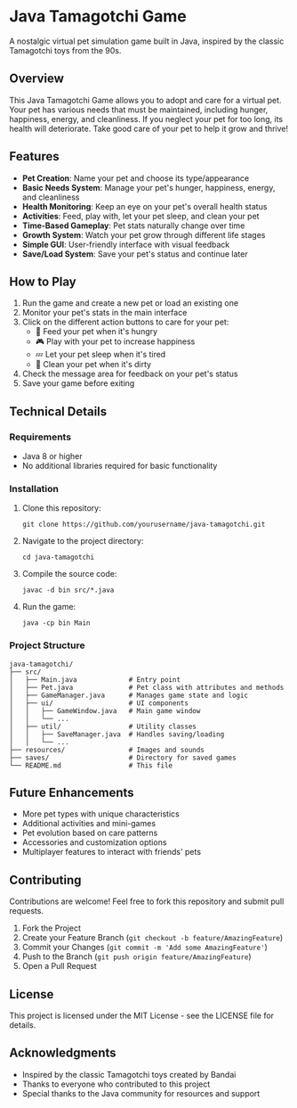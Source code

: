 # Java Tamagotchi Game

A nostalgic virtual pet simulation game built in Java, inspired by the classic Tamagotchi toys from the 90s.

## Overview

This Java Tamagotchi Game allows you to adopt and care for a virtual pet. Your pet has various needs that must be maintained, including hunger, happiness, energy, and cleanliness. If you neglect your pet for too long, its health will deteriorate. Take good care of your pet to help it grow and thrive!

## Features

- **Pet Creation**: Name your pet and choose its type/appearance
- **Basic Needs System**: Manage your pet's hunger, happiness, energy, and cleanliness
- **Health Monitoring**: Keep an eye on your pet's overall health status
- **Activities**: Feed, play with, let your pet sleep, and clean your pet
- **Time-Based Gameplay**: Pet stats naturally change over time
- **Growth System**: Watch your pet grow through different life stages
- **Simple GUI**: User-friendly interface with visual feedback
- **Save/Load System**: Save your pet's status and continue later

## How to Play

1. Run the game and create a new pet or load an existing one
2. Monitor your pet's stats in the main interface
3. Click on the different action buttons to care for your pet:
   - 🍔 Feed your pet when it's hungry
   - 🎮 Play with your pet to increase happiness
   - 💤 Let your pet sleep when it's tired
   - 🚿 Clean your pet when it's dirty
4. Check the message area for feedback on your pet's status
5. Save your game before exiting

## Technical Details

### Requirements

- Java 8 or higher
- No additional libraries required for basic functionality

### Installation

1. Clone this repository:
   ```
   git clone https://github.com/yourusername/java-tamagotchi.git
   ```
2. Navigate to the project directory:
   ```
   cd java-tamagotchi
   ```
3. Compile the source code:
   ```
   javac -d bin src/*.java
   ```
4. Run the game:
   ```
   java -cp bin Main
   ```

### Project Structure

```
java-tamagotchi/
├── src/
│   ├── Main.java             # Entry point
│   ├── Pet.java              # Pet class with attributes and methods
│   ├── GameManager.java      # Manages game state and logic
│   ├── ui/                   # UI components
│   │   ├── GameWindow.java   # Main game window
│   │   └── ...
│   ├── util/                 # Utility classes
│   │   ├── SaveManager.java  # Handles saving/loading
│   │   └── ...
├── resources/                # Images and sounds
├── saves/                    # Directory for saved games
└── README.md                 # This file
```

## Future Enhancements

- More pet types with unique characteristics
- Additional activities and mini-games
- Pet evolution based on care patterns
- Accessories and customization options
- Multiplayer features to interact with friends' pets

## Contributing

Contributions are welcome! Feel free to fork this repository and submit pull requests.

1. Fork the Project
2. Create your Feature Branch (`git checkout -b feature/AmazingFeature`)
3. Commit your Changes (`git commit -m 'Add some AmazingFeature'`)
4. Push to the Branch (`git push origin feature/AmazingFeature`)
5. Open a Pull Request

## License

This project is licensed under the MIT License - see the LICENSE file for details.

## Acknowledgments

- Inspired by the classic Tamagotchi toys created by Bandai
- Thanks to everyone who contributed to this project
- Special thanks to the Java community for resources and support
